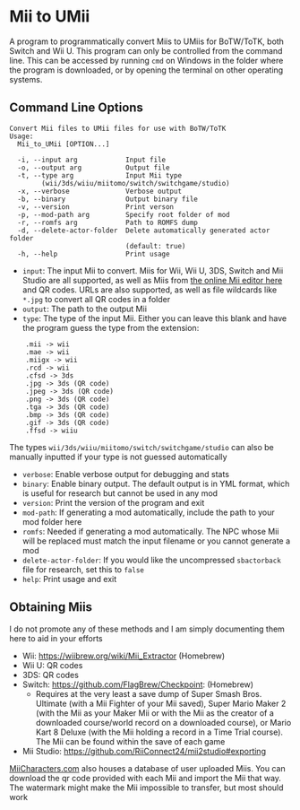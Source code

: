 # Mii to UMii
A program to programmatically convert Miis to UMiis for BoTW/ToTK, both Switch and Wii U. This program can only be controlled from the command line. This can be accessed by running `cmd` on Windows in the folder where the program is downloaded, or by opening the terminal on other operating systems.

## Command Line Options
```
Convert Mii files to UMii files for use with BoTW/ToTK
Usage:
  Mii_to_UMii [OPTION...]

  -i, --input arg            Input file
  -o, --output arg           Output file
  -t, --type arg             Input Mii type
        (wii/3ds/wiiu/miitomo/switch/switchgame/studio)
  -x, --verbose              Verbose output
  -b, --binary               Output binary file
  -v, --version              Print verson
  -p, --mod-path arg         Specify root folder of mod
  -r, --romfs arg            Path to ROMFS dump
  -d, --delete-actor-folder  Delete automatically generated actor folder
                             (default: true)
  -h, --help                 Print usage
```

* `input`: The input Mii to convert. Miis for Wii, Wii U, 3DS, Switch and Mii Studio are all supported, as well as Miis from [the online Mii editor here](https://rc24.xyz/goodies/mii/) and QR codes. URLs are also supported, as well as file wildcards like `*.jpg` to convert all QR codes in a folder
* `output`: The path to the output Mii
* `type`: The type of the input Mii. Either you can leave this blank and have the program guess the type from the extension:
```
	.mii -> wii
	.mae -> wii
	.miigx -> wii
	.rcd -> wii
	.cfsd -> 3ds
	.jpg -> 3ds (QR code)
	.jpeg -> 3ds (QR code)
	.png -> 3ds (QR code)
	.tga -> 3ds (QR code)
	.bmp -> 3ds (QR code)
	.gif -> 3ds (QR code)
	.ffsd -> wiiu
```
The types `wii/3ds/wiiu/miitomo/switch/switchgame/studio` can also be manually inputted if your type is not guessed automatically
* `verbose`: Enable verbose output for debugging and stats
* `binary`: Enable binary output. The default output is in YML format, which is useful for research but cannot be used in any mod
* `version`: Print the version of the program and exit
* `mod-path`: If generating a mod automatically, include the path to your mod folder here
* `romfs`: Needed if generating a mod automatically. The NPC whose Mii will be replaced must match the input filename or you cannot generate a mod
* `delete-actor-folder`: If you would like the uncompressed `sbactorback` file for research, set this to `false`
* `help`: Print usage and exit

## Obtaining Miis
I do not promote any of these methods and I am simply documenting them here to aid in your efforts

* Wii: https://wiibrew.org/wiki/Mii_Extractor (Homebrew)
* Wii U: QR codes
* 3DS: QR codes
* Switch: https://github.com/FlagBrew/Checkpoint: (Homebrew)
	* Requires at the very least a save dump of Super Smash Bros. Ultimate (with a Mii Fighter of your Mii saved), Super Mario Maker 2 (with the Mii as your Maker Mii or with the Mii as the creator of a downloaded course/world record on a downloaded course), or Mario Kart 8 Deluxe (with the Mii holding a record in a Time Trial course). The Mii can be found within the save of each game
* Mii Studio: https://github.com/RiiConnect24/mii2studio#exporting

[MiiCharacters.com](https://www.miicharacters.com/) also houses a database of user uploaded Miis. You can download the qr code provided with each Mii and import the Mii that way. The watermark might make the Mii impossible to transfer, but most should work
